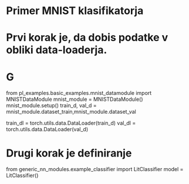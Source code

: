 # Primer MNIST klasifikatorja

# Prvi korak je, da dobis podatke v obliki data-loaderja. 

# G
from pl_examples.basic_examples.mnist_datamodule import MNISTDataModule
mnist_module = MNISTDataModule()
mnist_module.setup()
train_d, val_d = mnist_module.dataset_train,mnist_module.dataset_val

train_dl = torch.utils.data.DataLoader(train_d)
val_dl = torch.utils.data.DataLoader(val_d)


# Drugi korak je definiranje 

from generic_nn_modules.example_classifier import LitClassifier
model = LitClassifier()
